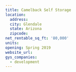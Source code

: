 ```yaml
---
title: Camelback Self Storage
location:
  address:
  city: Glendale
  state: Arizona
  zipcode:
net_rentable_sq_ft: '80,000'
units:
opening: Spring 2019
website_url:
gys_companies:
  - development
---
```


